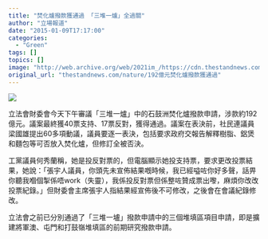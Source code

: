 ```yaml
---
title: "焚化爐撥款獲通過 「三堆一爐」全過關"
author: "立場報道"
date: "2015-01-09T17:17:00"
categories:
  - "Green"
tags: []
topics: []
image: "http://web.archive.org/web/2021im_/https://cdn.thestandnews.com/media/photos/cache/05-01_096Rn_1200x0.png"
original_url: "thestandnews.com/nature/192億元焚化爐撥款獲通過"
---
```

![](http://web.archive.org/web/2021im_/https://cdn.thestandnews.com/media/photos/cache/05-01_096Rn_1200x0.png)

立法會財委會今天下午審議「三堆一爐」中的石鼓洲焚化爐撥款申請，涉款約192億元。議案最終獲40票支持、17票反對，獲得通過。議案在表決前，社民連議員梁國雄提出60多項動議，議員要逐一表決，包括要求政府交報告解釋樹脂、鋁煲和麵包等可否放入焚化爐，但修訂全被否決。

工黨議員何秀蘭稱，她是投反對票的，但電腦顯示她投支持票，要求更改投票結果，她說：「張宇人議員，你頭先未宣佈結果嘅時候，我已經嗌咗你好多聲，話畀你聽我嗰個掣係唔work（失靈），我係投反對票但係整咗贊成票出嚟，麻煩你改改投票紀錄。」但財委會主席張宇人指結果經宣佈後不可修改，之後會在會議紀錄修改。

立法會之前已分別通過了「三堆一壚」撥款申請中的三個堆填區項目申請，即是擴建將軍澳、屯門和打鼓嶺堆填區的前期研究撥款申請。